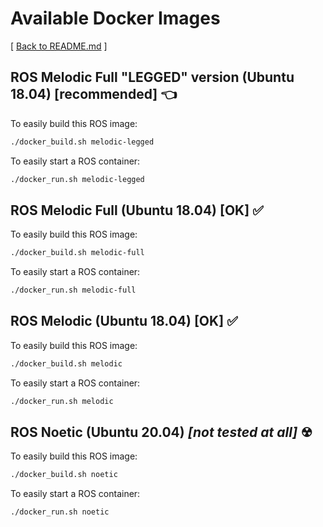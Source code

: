 # Available Docker Images
[ [Back to README.md](README.md) ]

## ROS Melodic Full "LEGGED" version (Ubuntu 18.04) [recommended] 👈
To easily build this ROS image:
```bash
./docker_build.sh melodic-legged
```

To easily start a ROS container:
```bash
./docker_run.sh melodic-legged
```

## ROS Melodic Full (Ubuntu 18.04) [OK] ✅
To easily build this ROS image:
```bash
./docker_build.sh melodic-full
```

To easily start a ROS container:
```bash
./docker_run.sh melodic-full
```

## ROS Melodic (Ubuntu 18.04) [OK] ✅
To easily build this ROS image:
```bash
./docker_build.sh melodic
```

To easily start a ROS container:
```bash
./docker_run.sh melodic
```

## ROS Noetic (Ubuntu 20.04) *[not tested at all]* ☢
To easily build this ROS image:
```bash
./docker_build.sh noetic
```

To easily start a ROS container:
```bash
./docker_run.sh noetic
```